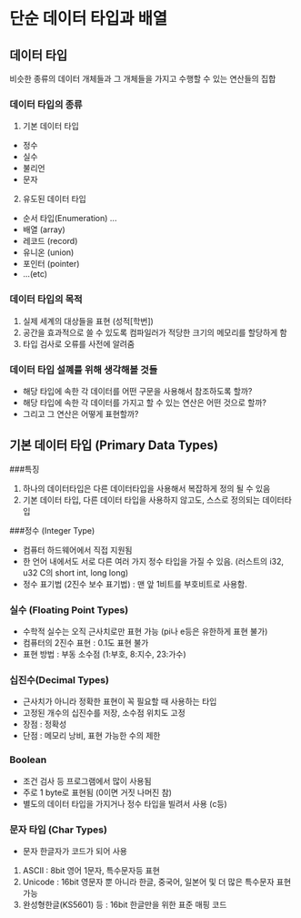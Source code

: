 # 단순 데이터 타입과 배열

## 데이터 타입
비슷한 종류의 데이터 개체들과 그 개체들을 가지고 수행할 수 있는 연산들의 집합

### 데이터 타입의 종류

1. 기본 데이터 타입 
  - 정수
  - 실수
  - 불리언
  - 문자
  
2. 유도된 데이터 타입
  - 순서 타입(Enumeration) ...
  - 배열 (array)
  - 레코드 (record)
  - 유니온 (union)
  - 포인터 (pointer)
  - ...(etc)

### 데이터 타입의 목적

1. 실제 세계의 대상들을 표현 (성적[학번])
2. 공간을 효과적으로 쓸 수 있도록 컴파일러가 적당한 크기의 메모리를 할당하게 함
3. 타입 검사로 오류를 사전에 알려줌

### 데이터 타입 설꼐를 위해 생각해볼 것들
- 해당 타입에 속한 각 데이터를 어떤 구문을 사용해서 참조하도록 할까?
- 해당 타입에 속한 각 데이터를 가지고 할 수 있는 연산은 어떤 것으로 할까?
- 그리고 그 연산은 어떻게 표현할까?

## 기본 데이터 타입 (Primary Data Types)

###특징
1. 하나의 데이터타입은 다른 데이터타입을 사용해서 복잡하게 정의 될 수 있음
2. 기본 데이터 타입, 다른 데이터 타입을 사용하지 않고도, 스스로 정의되는 데이터타입

###정수 (Integer Type)
- 컴퓨터 하드웨어에서 직접 지원됨
- 한 언어 내에서도 서로 다른 여러 가지 정수 타입을 가질 수 있음.
(러스트의 i32, u32 C의 short int, long long)
- 정수 표기법 (2진수 보수 표기법) : 맨 앞 1비트를 부호비트로 사용함.

### 실수 (Floating Point Types)
- 수학적 실수는 오직 근사치로만 표현 가능 (pi나 e등은 유한하게 표현 불가)
- 컴퓨터의 2진수 표현 : 0.1도 표현 불가
- 표현 방법 : 부동 소수점 (1:부호, 8:지수, 23:가수)

### 십진수(Decimal Types)
- 근사치가 아니라 정확한 표현이 꼭 필요할 때 사용하는 타입
- 고정된 개수의 십진수를 저장, 소수점 위치도 고정
- 장점 : 정확성
- 단점 : 메모리 낭비, 표현 가능한 수의 제한
### Boolean
- 조건 검사 등 프로그램에서 많이 사용됨
- 주로 1 byte로 표현됨 (0이면 거짓 나머진 참)
- 별도의 데이터 타입을 가지거나 정수 타입을 빌려서 사용 (c등)

### 문자 타입 (Char Types)
- 문자 한글자가 코드가 되어 사용
1. ASCII : 8bit 영어 1문자, 특수문자등 표현
2. Unicode : 16bit 영문자 뿐 아니라 한글, 중국어, 일본어 및 더 많은 특수문자 표현 가능
3. 완성형한글(KS5601) 등 : 16bit 한글만을 위한 표준 매핑 코드



